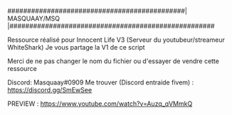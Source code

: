 #############################################|  MASQUAAY/MSQ  |####################################################

Ressource réalisé pour Innocent Life V3 (Serveur du youtubeur/streameur WhiteShark)
Je vous partage la V1 de ce script

Merci de ne pas changer le nom du fichier ou d'essayer de vendre cette ressource

Discord: Masquaay#0909
Me trouver (Discord entraide fivem) : https://discord.gg/SmEwSee

PREVIEW : https://www.youtube.com/watch?v=Auzq_qVMmkQ
